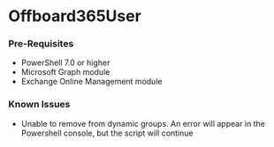# Offboard365User

### Pre-Requisites
- PowerShell 7.0 or higher
- Microsoft Graph module
- Exchange Online Management module

### Known Issues
- Unable to remove from dynamic groups. An error will appear in the Powershell console, but the script will continue
